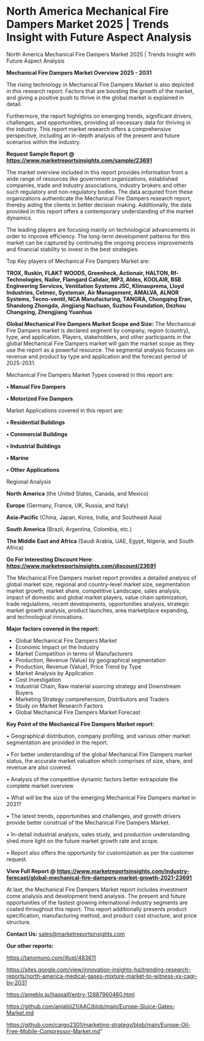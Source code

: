 # North America Mechanical Fire Dampers Market 2025 | Trends Insight with Future Aspect Analysis
North America Mechanical Fire Dampers Market 2025 | Trends Insight with Future Aspect Analysis

<Strong> Mechanical Fire Dampers Market Overview 2025 - 2031</strong>

The rising technology in Mechanical Fire Dampers Market is also depicted in this research report. Factors that are boosting the growth of the market, and giving a positive push to thrive in the global market is explained in detail.

Furthermore, the report highlights on emerging trends, significant drivers, challenges, and opportunities, providing all necessary data for thriving in the industry. This report market research offers a comprehensive perspective, including an in-depth analysis of the present and future scenarios within the industry.

<strong>Request Sample Report @ <a href=https://www.marketreportsinsights.com/sample/23691>https://www.marketreportsinsights.com/sample/23691</a></strong>

The market overview included in this report provides information from a wide range of resources like government organizations, established companies, trade and industry associations, industry brokers and other such regulatory and non-regulatory bodies. The data acquired from these organizations authenticate the Mechanical Fire Dampers research report, thereby aiding the clients in better decision making. Additionally, the data provided in this report offers a contemporary understanding of the market dynamics.

The leading players are focusing mainly on technological advancements in order to improve efficiency. The long-term development patterns for this market can be captured by continuing the ongoing process improvements and financial stability to invest in the best strategies.

Top Key players of Mechanical Fire Dampers Market are:

<strong>TROX, Ruskin, FLAKT WOODS, Greenheck, Actionair, HALTON, Rf-Technologies, Nailor, Flamgard Calidair, MP3, Aldes, KOOLAIR, BSB Engineering Services, Ventilation Systems JSC, Klimaoprema, Lloyd Industries, Celmec, Systemair, Air Management, AMALVA, ALNOR Systems, Tecno-ventil, NCA Manufacturing, TANGRA, Chongqing Eran, Shandong Zhongda, Jingjiang Nachuan, Suzhou Foundation, Dezhou Changxing, Zhengjiang Yuanhua</strong>

<strong><b>Global Mechanical Fire Dampers Market Scope and Size:</b></strong>
The Mechanical Fire Dampers market is declared segment by company, region (country), type, and application. Players, stakeholders, and other participants in the global Mechanical Fire Dampers market will gain the market scope as they use the report as a powerful resource. The segmental analysis focuses on revenue and product by type and application and the forecast period of 2025-2031.

Mechanical Fire Dampers Market Types covered in this report are:

<strong>• Manual Fire Dampers

• Motorized Fire Dampers</strong>

Market Applications covered in this report are:

<strong>• Residential Buildings

• Commercial Buildings

• Industrial Buildings

• Marine

• Other Applications</strong> 

Regional Analysis

<strong>North America</strong> (the United States, Canada, and Mexico)

<strong>Europe</strong> (Germany, France, UK, Russia, and Italy)

<strong>Asia-Pacific</strong> (China, Japan, Korea, India, and Southeast Asia)

<strong>South America</strong> (Brazil, Argentina, Colombia, etc.)

<strong>The Middle East and Africa</strong> (Saudi Arabia, UAE, Egypt, Nigeria, and South Africa)

<strong>Go For Interesting Discount Here: <a href=https://www.marketreportsinsights.com/discount/23691>https://www.marketreportsinsights.com/discount/23691</a></strong>

The Mechanical Fire Dampers market report provides a detailed analysis of global market size, regional and country-level market size, segmentation market growth, market share, competitive Landscape, sales analysis, impact of domestic and global market players, value chain optimization, trade regulations, recent developments, opportunities analysis, strategic market growth analysis, product launches, area marketplace expanding, and technological innovations.

<strong><b>Major factors covered in the report:</b></strong>
<ul>
  <li>Global Mechanical Fire Dampers Market </li>
  <li>Economic Impact on the Industry</li>
  <li>Market Competition in terms of Manufacturers</li>
  <li>Production, Revenue (Value) by geographical segmentation</li>
  <li>Production, Revenue (Value), Price Trend by Type</li>
  <li>Market Analysis by Application</li>
  <li>Cost Investigation</li>
  <li>Industrial Chain, Raw material sourcing strategy and Downstream Buyers</li>
  <li>Marketing Strategy comprehension, Distributors and Traders</li>
  <li>Study on Market Research Factors</li>
  <li>Global Mechanical Fire Dampers Market Forecast</li>
</ul>

<strong><b>Key Point of the Mechanical Fire Dampers Market report:</b></strong>

• Geographical distribution, company profiling, and various other market segmentation are provided in the report.

• For better understanding of the global Mechanical Fire Dampers market status, the accurate market valuation which comprises of size, share, and revenue are also covered.

• Analysis of the competitive dynamic factors better extrapolate the complete market overview

• What will be the size of the emerging Mechanical Fire Dampers market in 2031?

• The latest trends, opportunities and challenges, and growth drivers provide better construal of the Mechanical Fire Dampers Market.

• In-detail industrial analysis, sales study, and production understanding shed more light on the future market growth rate and scope.

• Report also offers the opportunity for customization as per the customer request.

<strong><b>View Full Report @ <a href=https://www.marketreportsinsights.com/industry-forecast/global-mechanical-fire-dampers-market-growth-2021-23691>https://www.marketreportsinsights.com/industry-forecast/global-mechanical-fire-dampers-market-growth-2021-23691</a></b></strong>


At last, the Mechanical Fire Dampers Market report includes investment come analysis and development trend analysis. The present and future opportunities of the fastest growing international industry segments are coated throughout this report. This report additionally presents product specification, manufacturing method, and product cost structure, and price structure.

<strong>Contact Us:</strong>
sales@marketreportsinsights.com

<strong>Our other reports:</strong>

<a href=https://tanomuno.com/illust/483611>https://tanomuno.com/illust/483611</a>

<a href=https://sites.google.com/view/innovation-insights-hq/trending-research-reports/north-america-medical-gases-mixture-market-to-witness-xx-cagr-by-2031>https://sites.google.com/view/innovation-insights-hq/trending-research-reports/north-america-medical-gases-mixture-market-to-witness-xx-cagr-by-2031</a>

<a href=https://ameblo.jp/haqsaif/entry-12887960460.html>https://ameblo.jp/haqsaif/entry-12887960460.html</a>

<a href=https://github.com/anjaliiii21/AAC/blob/main/Europe-Sluice-Gates-Market.md>https://github.com/anjaliiii21/AAC/blob/main/Europe-Sluice-Gates-Market.md</a>

<a href=https://github.com/cargo2301/marketing-strategy/blob/main/Europe-Oil-Free-Mobile-Compressor-Market.md>https://github.com/cargo2301/marketing-strategy/blob/main/Europe-Oil-Free-Mobile-Compressor-Market.md</a>"
